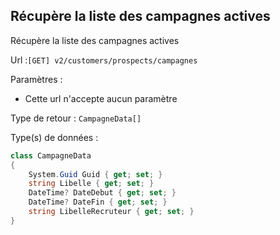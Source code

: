 ## <span id='listecampagnes'>Récupère la liste des campagnes actives</span>

Récupère la liste des campagnes actives

Url :`[GET] v2/customers/prospects/campagnes`

Paramètres : 

- Cette url n'accepte aucun paramètre

Type de retour : `CampagneData[]`

Type(s) de données :

```csharp
class CampagneData
{
	System.Guid Guid { get; set; }
	string Libelle { get; set; }
	DateTime? DateDebut { get; set; }
	DateTime? DateFin { get; set; }
	string LibelleRecruteur { get; set; }
}

```

